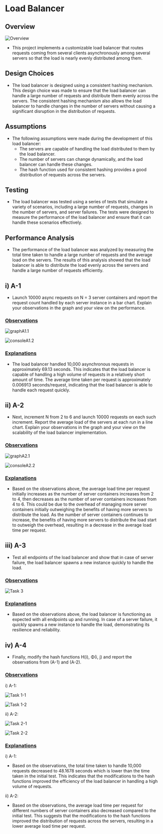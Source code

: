 # Load Balancer

## Overview
![Overview](https://res.cloudinary.com/dkmblonw5/image/upload/f_auto,q_auto/v1/balancer/overview)

- This project implements a customizable load balancer that routes requests coming from several clients asynchronously among several servers so that the load is nearly evenly distributed among them.

## Design Choices
- The load balancer is designed using a consistent hashing mechanism. This design choice was made to ensure that the load balancer can handle a large number of requests and distribute them evenly across the servers. The consistent hashing mechanism also allows the load balancer to handle changes in the number of servers without causing a significant disruption in the distribution of requests.

## Assumptions
- The following assumptions were made during the development of this load balancer:
    - The servers are capable of handling the load distributed to them by the load balancer.
    - The number of servers can change dynamically, and the load balancer can handle these changes.
    - The hash function used for consistent hashing provides a good distribution of requests across the servers.

## Testing
- The load balancer was tested using a series of tests that simulate a variety of scenarios, including a large number of requests, changes in the number of servers, and server failures. The tests were designed to measure the performance of the load balancer and ensure that it can handle these scenarios effectively.

## Performance Analysis

- The performance of the load balancer was analyzed by measuring the total time taken to handle a large number of requests and the average load on the servers. The results of this analysis showed that the load balancer is able to distribute the load evenly across the servers and handle a large number of requests efficiently.

## i) A-1

-  Launch 10000 async requests on N = 3 server containers and report the request count handled by each server instance
in a bar chart. Explain your observations in the graph and your view on the performance.

### <u>Observations</u>

![graphA1.1](https://res.cloudinary.com/dkmblonw5/image/upload/f_auto,q_auto/v1/balancer/balancerA-1-1)

![consoleA1.2](https://res.cloudinary.com/dkmblonw5/image/upload/f_auto,q_auto/v1/balancer/balancerA-1-2)

### <u>Explanations</u>

- The load balancer handled 10,000 asynchronous requests in approximately 69.13 seconds. This indicates that the load balancer is capable of handling a high volume of requests in a relatively short amount of time. The average time taken per request is approximately 0.006913 seconds/request, indicating that the load balancer is able to handle each request quickly.

## ii) A-2

-  Next, increment N from 2 to 6 and launch 10000 requests on each such increment. Report the average load of the servers 
at each run in a line chart. Explain your observations in the graph and your view on the scalability of the load balancer
implementation.

### <u>Observations</u>

![graphA2.1](https://res.cloudinary.com/dkmblonw5/image/upload/f_auto,q_auto/v1/balancer/balancerA-2-1)

![consoleA2.2](https://res.cloudinary.com/dkmblonw5/image/upload/f_auto,q_auto/v1/balancer/balancerA-2-2)

### <u>Explanations</u>

- Based on the observations above, the average load time per request initially increases as the number of server containers increases from 2 to 4, then decreases as the number of server containers increases from 4 to 6. This could be due to the overhead of managing more server containers initially outweighing the benefits of having more servers to distribute the load. As the number of server containers continues to increase, the benefits of having more servers to distribute the load start to outweigh the overhead, resulting in a decrease in the average load time per request. 

## iii) A-3

-  Test all endpoints of the load balancer and show that in case of server failure, the load balancer spawns a new instance
quickly to handle the load.

### <u>Observations</u>

![Task 3](https://res.cloudinary.com/dkmblonw5/image/upload/f_auto,q_auto/v1/balancer/balancer-A-3)

### <u>Explanations</u>

- Based on the observations above, the load balancer is functioning as expected with all endpoints up and running. In case of a server failure, it quickly spawns a new instance to handle the load, demonstrating its resilience and reliability.

## iv) A-4

-  Finally, modify the hash functions H(i), Φ(i, j) and report the observations from (A-1) and (A-2).

### <u>Observations</u>

i) A-1:

![Task 1-1](https://res.cloudinary.com/dkmblonw5/image/upload/f_auto,q_auto/v1/balancer/balancer-A-4-1)

![Task 1-2](https://res.cloudinary.com/dkmblonw5/image/upload/f_auto,q_auto/v1/balancer/balancer-A-4-2)

ii) A-2:

![Task 2-1](https://res.cloudinary.com/dkmblonw5/image/upload/f_auto,q_auto/v1/balancer/balancer-A-4-2-1)

![Task 2-2](https://res.cloudinary.com/dkmblonw5/image/upload/f_auto,q_auto/v1/balancer/balancer-A-4-2-2)

### <u>Explanations</u>

i) A-1:

- Based on the observations, the total time taken to handle 10,000 requests decreased to 48.1678 seconds which is lower than the time taken in the initial test. This indicates that the modifications to the hash functions improved the efficiency of the load balancer in handling a high volume of requests.

ii) A-2:

- Based on the observations, the average load time per request for different numbers of server containers also decreased compared to the initial test. This suggests that the modifications to the hash functions improved the distribution of requests across the servers, resulting in a lower average load time per request.
